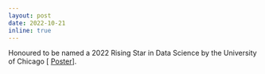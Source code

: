 ```yaml
---
layout: post
date: 2022-10-21
inline: true
---
```


Honoured to be named a 2022 Rising Star in Data Science by the University of Chicago [ [Poster](https://github.com/vishwali/vishwali.github.io/blob/master/assets/pdf/UChicago_poster_vm_1107.pdf)].
